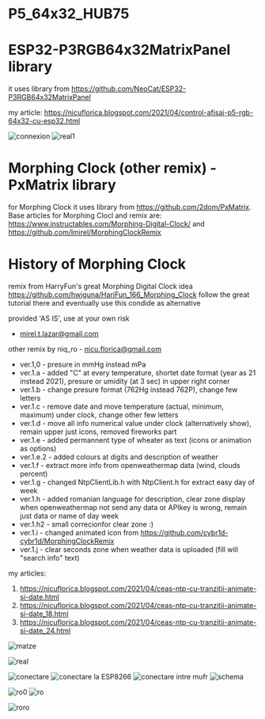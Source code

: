 # P5_64x32_HUB75

# ESP32-P3RGB64x32MatrixPanel library
it uses library from https://github.com/NeoCat/ESP32-P3RGB64x32MatrixPanel

my article: https://nicuflorica.blogspot.com/2021/04/control-afisaj-p5-rgb-64x32-cu-esp32.html

![connexion](https://1.bp.blogspot.com/-_x3VH5FDTMM/YHlVcnGbcJI/AAAAAAAAeBE/FbI4rVPg4yESJSOlk31Z4APjOXTYcmkTwCLcBGAsYHQ/s830/P5%2BHUB75%2BESP32%2Bconnexion.png)
![real1](https://1.bp.blogspot.com/-X-SmK9OkMO0/YHlXrC8Y-GI/AAAAAAAAeBs/7tZO9d3uG_UYRrqSnLLot2HxBtyr5pTmgCLcBGAsYHQ/s3214/P3ESP32_00.jpg)

# Morphing Clock (other remix) - PxMatrix library

for Morphing Clock it uses library from https://github.com/2dom/PxMatrix.
Base articles for Morphing Clocl and remix are: https://www.instructables.com/Morphing-Digital-Clock/ and https://github.com/lmirel/MorphingClockRemix

# History of Morphing Clock
remix from HarryFun's great Morphing Digital Clock idea https://github.com/hwiguna/HariFun_166_Morphing_Clock
follow the great tutorial there and eventually use this condide as alternative

provided 'AS IS', use at your own risk
 * mirel.t.lazar@gmail.com

other remix by niq_ro -  nicu.florica@gmail.com
 * ver.1,0 - presure in mmHg instead mPa
 * ver.1.a - added "C" at every temperature, shortet date format (year as 21 instead 2021), presure or umidity (at 3 sec) in upper right corner
 * ver.1.b - change presure format (762Hg instead 762P), change few letters
 * ver.1.c - remove date and move temperature (actual, minimum, maximum) under clock, change other few letters
 * ver.1.d - move all info numerical value under clock (alternatively show), remain upper just icons, removed fireworks part
 * ver.1.e - added permannent type of wheater as text (icons or animation as options)
 * ver.1.e.2 - added colours at digits and description of weather
 * ver.1.f - extract more info from openweathermap data (wind, clouds percent)
 * ver.1.g - changed NtpClientLib.h with NtpClient.h for extract easy day of week
 * ver.1.h - added romanian language for description, clear zone display when openweathermap not send any data or APIkey is wrong, remain just data or name of day week
 * ver.1.h2 - small correcionfor clear zone :)
 * ver.1.i - changed animated icon from https://github.com/cybr1d-cybr1d/MorphingClockRemix
 * ver.1.j - clear seconds zone when weather data is uploaded (fill will "search info" text)




my articles:

1) https://nicuflorica.blogspot.com/2021/04/ceas-ntp-cu-tranzitii-animate-si-date.html 
2) https://nicuflorica.blogspot.com/2021/04/ceas-ntp-cu-tranzitii-animate-si-date_18.html
3) https://nicuflorica.blogspot.com/2021/04/ceas-ntp-cu-tranzitii-animate-si-date_24.html

![matze](https://1.bp.blogspot.com/-ZpY27uifVLI/YHnVGqz93BI/AAAAAAAAeEM/k8rOkQEEyYYW6_7d1fH3j62dHvujXlW1ACLcBGAsYHQ/s2048/matze.jpg)

![real](https://1.bp.blogspot.com/-Pnuqp09zz88/YHndkbmJLFI/AAAAAAAAeFM/0KERni1r0_AR3jy1fG2vCJU9pBR-w0PlwCLcBGAsYHQ/s2048/teste2a.jpg)

![conectare](https://1.bp.blogspot.com/-XowZaSfd55E/YHnSY1H0LqI/AAAAAAAAeDk/sqjIFrFAd5gS3JL8qjwY09YuEWbRgIkmgCLcBGAsYHQ/s1024/conectare0.png)
![conectare la ESP8266](https://1.bp.blogspot.com/-_4o7B_rbtP4/YHnScQrwKZI/AAAAAAAAeDo/FMdDrYIbP78g9SGeZZZ-XQF5hvi1KyQJACLcBGAsYHQ/s928/conectare1.png)
![conectare intre mufr](https://1.bp.blogspot.com/-htqiYJbHgug/YHnSgUdvGWI/AAAAAAAAeDs/jdbxh4oNMxMHfBK9AtKjuLZGdyxdpI95QCLcBGAsYHQ/s447/conectare2.png)
![schema](https://1.bp.blogspot.com/-dN2MCk0BKxk/YHnNzxbvMtI/AAAAAAAAeDc/YoOCBBORPs0HQ9fQJ9JbnCY2g8VPQ7-nACLcBGAsYHQ/s986/hackster_io_esp8266_Pxmatrix.jpg)

![ro0](https://1.bp.blogspot.com/-yR34oNw6ThA/YH062-GiapI/AAAAAAAAeHs/yRRg0iC9xVMGCs9Hnkc29qLq85W5g1aEwCLcBGAsYHQ/s2048/ro2_temp.jpg)
![ro](https://1.bp.blogspot.com/-bC0hNLHK800/YH07B8S0H6I/AAAAAAAAeH4/Se3tmDImL0Ei63hAX-wRB94X2ekpFenGwCLcBGAsYHQ/s2048/ro2_pres.jpg)

![roro](https://1.bp.blogspot.com/-Xg2L1Jib-o4/YIPGukNq13I/AAAAAAAAeKQ/AYpt0J_dhWs0mzMilrpxWXtu3kcB5tKHACLcBGAsYHQ/s2048/ro_zi.jpg)
